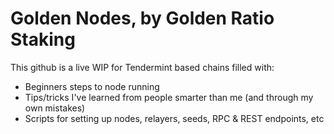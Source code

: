 # Golden Nodes, by Golden Ratio Staking

This github is a live WIP for Tendermint based chains filled with:
- Beginners steps to node running
- Tips/tricks I've learned from people smarter than me (and through my own mistakes)
- Scripts for setting up nodes, relayers, seeds, RPC & REST endpoints, etc
